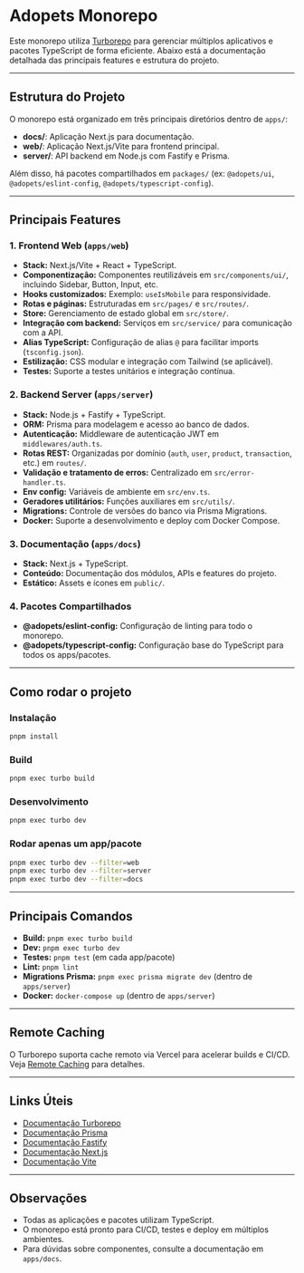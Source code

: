 # Adopets Monorepo

Este monorepo utiliza [Turborepo](https://turborepo.com/) para gerenciar múltiplos aplicativos e pacotes TypeScript de forma eficiente. Abaixo está a documentação detalhada das principais features e estrutura do projeto.

---

## Estrutura do Projeto

O monorepo está organizado em três principais diretórios dentro de `apps/`:

- **docs/**: Aplicação Next.js para documentação.
- **web/**: Aplicação Next.js/Vite para frontend principal.
- **server/**: API backend em Node.js com Fastify e Prisma.

Além disso, há pacotes compartilhados em `packages/` (ex: `@adopets/ui`, `@adopets/eslint-config`, `@adopets/typescript-config`).

---

## Principais Features

### 1. **Frontend Web (`apps/web`)**

- **Stack:** Next.js/Vite + React + TypeScript.
- **Componentização:** Componentes reutilizáveis em `src/components/ui/`, incluindo Sidebar, Button, Input, etc.
- **Hooks customizados:** Exemplo: `useIsMobile` para responsividade.
- **Rotas e páginas:** Estruturadas em `src/pages/` e `src/routes/`.
- **Store:** Gerenciamento de estado global em `src/store/`.
- **Integração com backend:** Serviços em `src/service/` para comunicação com a API.
- **Alias TypeScript:** Configuração de alias `@` para facilitar imports (`tsconfig.json`).
- **Estilização:** CSS modular e integração com Tailwind (se aplicável).
- **Testes:** Suporte a testes unitários e integração contínua.

### 2. **Backend Server (`apps/server`)**

- **Stack:** Node.js + Fastify + TypeScript.
- **ORM:** Prisma para modelagem e acesso ao banco de dados.
- **Autenticação:** Middleware de autenticação JWT em `middlewares/auth.ts`.
- **Rotas REST:** Organizadas por domínio (`auth`, `user`, `product`, `transaction`, etc.) em `routes/`.
- **Validação e tratamento de erros:** Centralizado em `src/error-handler.ts`.
- **Env config:** Variáveis de ambiente em `src/env.ts`.
- **Geradores utilitários:** Funções auxiliares em `src/utils/`.
- **Migrations:** Controle de versões do banco via Prisma Migrations.
- **Docker:** Suporte a desenvolvimento e deploy com Docker Compose.

### 3. **Documentação (`apps/docs`)**

- **Stack:** Next.js + TypeScript.
- **Conteúdo:** Documentação dos módulos, APIs e features do projeto.
- **Estático:** Assets e ícones em `public/`.

### 4. **Pacotes Compartilhados**

- **@adopets/eslint-config:** Configuração de linting para todo o monorepo.
- **@adopets/typescript-config:** Configuração base do TypeScript para todos os apps/pacotes.

---

## Como rodar o projeto

### Instalação

```sh
pnpm install
```

### Build

```sh
pnpm exec turbo build
```

### Desenvolvimento

```sh
pnpm exec turbo dev
```

### Rodar apenas um app/pacote

```sh
pnpm exec turbo dev --filter=web
pnpm exec turbo dev --filter=server
pnpm exec turbo dev --filter=docs
```

---

## Principais Comandos

- **Build:** `pnpm exec turbo build`
- **Dev:** `pnpm exec turbo dev`
- **Testes:** `pnpm test` (em cada app/pacote)
- **Lint:** `pnpm lint`
- **Migrations Prisma:** `pnpm exec prisma migrate dev` (dentro de `apps/server`)
- **Docker:** `docker-compose up` (dentro de `apps/server`)

---

## Remote Caching

O Turborepo suporta cache remoto via Vercel para acelerar builds e CI/CD. Veja [Remote Caching](https://turborepo.com/docs/core-concepts/remote-caching) para detalhes.

---

## Links Úteis

- [Documentação Turborepo](https://turborepo.com/docs)
- [Documentação Prisma](https://www.prisma.io/docs)
- [Documentação Fastify](https://www.fastify.io/docs/latest/)
- [Documentação Next.js](https://nextjs.org/docs)
- [Documentação Vite](https://vitejs.dev/guide/)

---

## Observações

- Todas as aplicações e pacotes utilizam TypeScript.
- O monorepo está pronto para CI/CD, testes e deploy em múltiplos ambientes.
- Para dúvidas sobre componentes, consulte a documentação em `apps/docs`.
